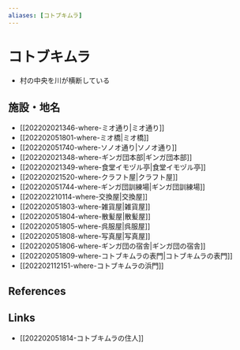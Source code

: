 ```yaml
---
aliases: [コトブキムラ]
---
```

# コトブキムラ

- 村の中央を川が横断している

## 施設・地名

- [[202202021346-where-ミオ通り|ミオ通り]]
- [[202202051801-where-ミオ橋|ミオ橋]]
- [[202202051740-where-ソノオ通り|ソノオ通り]]
- [[202202021348-where-ギンガ団本部|ギンガ団本部]]
- [[202202021349-where-食堂イモヅル亭|食堂イモヅル亭]]
- [[202202021520-where-クラフト屋|クラフト屋]]
- [[202202051744-where-ギンガ団訓練場|ギンガ団訓練場]]
- [[202202210114-where-交換屋|交換屋]]
- [[202202051803-where-雑貨屋|雑貨屋]]
- [[202202051804-where-散髪屋|散髪屋]]
- [[202202051805-where-呉服屋|呉服屋]]
- [[202202051808-where-写真屋|写真屋]]
- [[202202051806-where-ギンガ団の宿舎|ギンガ団の宿舎]]
- [[202202051809-where-コトブキムラの表門|コトブキムラの表門]]
- [[202202112151-where-コトブキムラの浜門]]

## References



## Links

- [[202202051814-コトブキムラの住人]]
